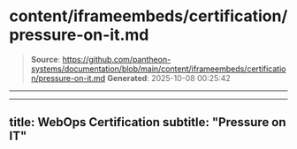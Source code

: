 # content/iframeembeds/certification/pressure-on-it.md

> **Source**: https://github.com/pantheon-systems/documentation/blob/main/content/iframeembeds/certification/pressure-on-it.md
> **Generated**: 2025-10-08 00:25:42

---

---
title: WebOps Certification
subtitle: "Pressure on IT"
---

<Partial file="certification-guide/pressure-on-it.md" />

